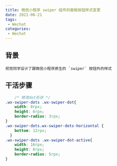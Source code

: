 ```yaml
---
title: 微信小程序 swiper 组件的面板按钮样式变更
date: 2021-06-21
tags:
 - Wechat
categories:
 - Wechat
---
```



## 背景
    视觉同学设计了跟微信小程序原生的 `swiper` 按钮外的样式

## 干活步骤

```css
    /* 修改dot形状 */
.wx-swiper-dots .wx-swiper-dot{
    width: 8rpx; 
    height: 6rpx;
    border-radius: 3rpx;
}
.wx-swiper-dots.wx-swiper-dots-horizontal {
    bottom: 12rpx;
  }
.wx-swiper-dots .wx-swiper-dot-active{
    width: 16rpx; 
    height: 6rpx;
    border-radius: 5rpx;   
}



```
